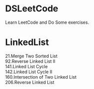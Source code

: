 # DSLeetCode
Learn LeetCode and Do Some exercises.

# LinkedList
21.Merge Two Sorted List  
92.Reverse Linked List II  
141.Linked List Cycle  
142.Linked List Cycle II  
160.Intersection of Two Linked List  
206.Reverse Linked List 


